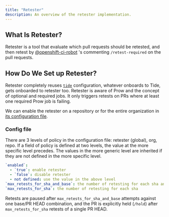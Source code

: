 ```yaml
---
title: "Retester"
description: An overview of the retester implementation.
---
```

## What Is Retester?
Retester is a tool that evaluate which pull requests should be retested, and then retest 
by [@openshift-ci-robot](https://github.com/openshift-ci-robot) 's commenting `/retest-required` on the pull requests.

## How Do We Set up Retester?
Retester completely reuses [`tide`](https://docs.prow.k8s.io/docs/components/core/tide/)
configuration, whatever onboards to Tide, gets onboarded to retester too.
Retester is aware of Prow and the concept of optional and required jobs. It only triggers retests on PRs 
where at least one required Prow job is failing.

We can enable the retester on a repository or for the entire organization in [its configuration file](https://github.com/openshift/release/blob/master/core-services/retester/_config.yaml).

### Config file
There are 3 levels of policy in the configuration file: retester (global), org, repo. If a field of policy is defined at two levels, the value at the more specific level precedes. The values in the more generic level are inherited if they are not defined in the more specific level.

```yaml
`enabled`:
  - `true`: enable retester
  - `false`: disable retester
  - not defined: use the value in the above level
`max_retests_for_sha_and_base`: the number of retesting for each sha and base
`max_retests_for_sha`: the number of retesting for each sha
```

Retests are paused after `max_retests_for_sha_and_base` attempts against one base/PR HEAD combination, and the PR is explicitly held (`/hold`) after `max_retests_for_sha` retests of a single PR HEAD.
